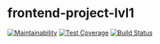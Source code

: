 # frontend-project-lvl1
[![Maintainability](https://api.codeclimate.com/v1/badges/58106cc97b19590f62c2/maintainability)](https://codeclimate.com/github/AlSerP/frontend-project-lvl1/maintainability)
[![Test Coverage](https://api.codeclimate.com/v1/badges/58106cc97b19590f62c2/test_coverage)](https://codeclimate.com/github/AlSerP/frontend-project-lvl1/test_coverage)
[![Build Status](https://travis-ci.org/AlSerP/frontend-project-lvl1.svg?branch=master)](https://travis-ci.org/AlSerP/frontend-project-lvl1)
